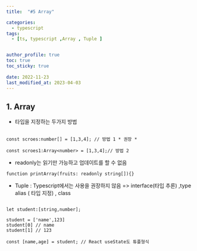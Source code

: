 ```yaml
---
title:  "#5 Array"

categories:
  - typescript
tags:
  - [ts, typescript ,Array , Tuple ]


author_profile: true
toc: true
toc_sticky: true
 
date: 2022-11-23
last_modified_at: 2023-04-03
---
```

## 1. Array

- 타입을 지정하는 두가지 방법

```tsx

const scroes:number[] = [1,3,4]; // 방법 1 * 권장 *

const scroes1:Array<number> = [1,3,4];// 방법 2
```

- readonly는 읽기만 가능하고 업데이트를 할 수 없음

```tsx
function printArray(fruits: readonly string[]){}
```

- Tuple : Typescript에서는 사용을 권장하지 않음 => interface(타입 추론)  ,type alias ( 타입 지정) , class

```tsx

let student:[string,number];

student = ['name',123]
student[0] // name
student[1] // 123

const [name,age] = student; // React useState도 튜플형식
```